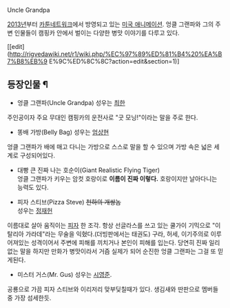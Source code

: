 Uncle Grandpa

[2013년](2013%EB%85%84.md)부터
[카툰네트워크](%EC%B9%B4%ED%88%B0%EB%84%A4%ED%8A%B8%EC%9B%8C%ED%81%AC.md)에서 방영되고
있는 [미국 애니메이션](%EB%AF%B8%EA%B5%AD%20%EC%95%A0%EB%8B%88%EB%A9%94%EC%9D%B4%EC%85%98.md). 엉클 그랜파와 그의 주변 인물들이 캠핑카 안에서 벌이는 다양한 병맛 이야기를 다루고 있다.

[[edit](http://rigvedawiki.net/r1/wiki.php/%EC%97%89%ED%81%B4%20%EA%B7%B8%EB%9
E%9C%ED%8C%8C?action=edit&section=1)]

## 등장인물 ¶

  * 엉클 그랜파(Uncle Grandpa)
성우는 [최한](%EC%B5%9C%ED%95%9C.md)  

주인공이자 주요 무대인 캠핑카의 운전사로 "굿 모닝!"이라는 말을 주로 한다.

  * 똥배 가방(Belly Bag)
성우는 [엄상현](%EC%97%84%EC%83%81%ED%98%84.md)  

엉클 그랜파가 배에 매고 다니는 가방으로 스스로 말을 할 수 있으며 가방 속은 넓은 세계로 구성되어있다.

  * 대빵 큰 진짜 나는 호순이(Giant Realistic Flying Tiger)  
엉클 그랜파가 키우는 암컷 호랑이로 **이름이 진짜 이렇다.** 호랑이지만 날아다니는 능력도 있다.

  * 피자 스티브(Pizza Steve)
<del>천하의 개쌍놈</del>  
성우는 [정재헌](%EC%A0%95%EC%9E%AC%ED%97%8C.md)  

이름대로 살아 움직이는 [피자](%ED%94%BC%EC%9E%90.md) 한 조각. 항상 선글라스를 쓰고 있는 쿨가이 기믹으로
"이탈리아 가라데"라는 무술을 익혔다.(더빙판에서는 태권도) 구라, 허세, 이기주의로 이루어져있는 성격이어서 주변에 피해를 끼치거나 본인이
피해를 입는다. 당연히 진짜 일리없는 말을 하지만 만화가 병맛이라서 거즘 실제가 되어 순진한 엉클 그랜파는 그걸 또 믿게된다.

  * 미스터 거스(Mr. Gus)
성우는 [시영준](%EC%8B%9C%EC%98%81%EC%A4%80.md).  

공룡으로 가끔 피자 스티브와 이리저리 맞부딪칠때가 있다. 생김새와 딴판으로 멤버들 중 가장 섬세한듯.

